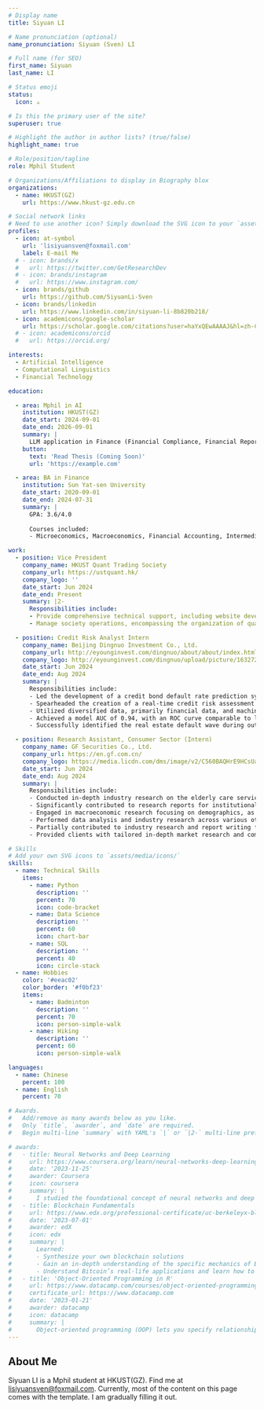 ```yaml
---
# Display name
title: Siyuan LI

# Name pronunciation (optional)
name_pronunciation: Siyuan (Sven) LI

# Full name (for SEO)
first_name: Siyuan
last_name: LI

# Status emoji
status:
  icon: ☕️

# Is this the primary user of the site?
superuser: true

# Highlight the author in author lists? (true/false)
highlight_name: true

# Role/position/tagline
role: Mphil Student

# Organizations/Affiliations to display in Biography blox
organizations:
  - name: HKUST(GZ)
    url: https://www.hkust-gz.edu.cn

# Social network links
# Need to use another icon? Simply download the SVG icon to your `assets/media/icons/` folder.
profiles:
  - icon: at-symbol
    url: 'lisiyuansven@foxmail.com'
    label: E-mail Me
  # - icon: brands/x
  #   url: https://twitter.com/GetResearchDev
  # - icon: brands/instagram
  #   url: https://www.instagram.com/
  - icon: brands/github
    url: https://github.com/SiyuanLi-Sven
  - icon: brands/linkedin
    url: https://www.linkedin.com/in/siyuan-li-8b820b218/
  - icon: academicons/google-scholar
    url: https://scholar.google.com/citations?user=haYxQEwAAAAJ&hl=zh-CN
  # - icon: academicons/orcid
  #   url: https://orcid.org/

interests:
  - Artificial Intelligence
  - Computational Linguistics
  - Financial Technology

education:

  - area: Mphil in AI
    institution: HKUST(GZ)
    date_start: 2024-09-01
    date_end: 2026-09-01
    summary: |
      LLM application in Finance (Financial Compliance, Financial Report Generation, ...). 
    button:
      text: 'Read Thesis (Coming Soon)'
      url: 'https://example.com'

  - area: BA in Finance
    institution: Sun Yat-sen University
    date_start: 2020-09-01
    date_end: 2024-07-31
    summary: |
      GPA: 3.6/4.0
      
      Courses included:
      - Microeconomics, Macroeconomics, Financial Accounting, Intermediate Financial Accounting, Econometrics, Corporate Finance...

work:
  - position: Vice President
    company_name: HKUST Quant Trading Society
    company_url: https://ustquant.hk/
    company_logo: ''
    date_start: Jun 2024
    date_end: Present
    summary: |2-
      Responsibilities include:
      - Provide comprehensive technical support, including website development and maintenance, and email system administration.
      - Manage society operations, encompassing the organization of quantitative trading competitions, meeting coordination, and oversight of publicity and promotional activities.

  - position: Credit Risk Analyst Intern
    company_name: Beijing Dingnuo Investment Co., Ltd.
    company_url: http://eyounginvest.com/dingnuo/about/about/index.html
    company_logo: http://eyounginvest.com/dingnuo/upload/picture/1632724944216-logo1.png
    date_start: Jun 2024
    date_end: Aug 2024
    summary: |
      Responsibilities include:
      - Led the development of a credit bond default rate prediction system.
      - Spearheaded the creation of a real-time credit risk assessment system using Python and SQL. 
      - Utilized diversified data, primarily financial data, and machine learning models (e.g., XGBoost) to generate interpretable predictions for credit bond default probabilities.
      - Achieved a model AUC of 0.94, with an ROC curve comparable to leading global rating agencies.
      - Successfully identified the real estate default wave during out-of-sample backtesting.

  - position: Research Assistant, Consumer Sector (Intern)
    company_name: GF Securities Co., Ltd.
    company_url: https://en.gf.com.cn/
    company_logo: https://media.licdn.com/dms/image/v2/C560BAQHrE9HCsUaYRQ/company-logo_200_200/company-logo_200_200/0/1638679395736/_logo?e=1754524800&v=beta&t=8IelipvmwdQtxfzae9mJOIB8bhFbubnWQb6gZ7rqT9s
    date_start: Jun 2024
    date_end: Aug 2024
    summary: |
      Responsibilities include:
      - Conducted in-depth industry research on the elderly care services sector.
      - Significantly contributed to research reports for institutional clients and for internal publication within the GF Securities Research Department.
      - Engaged in macroeconomic research focusing on demographics, as well as analysis of discretionary and non-discretionary consumer trends.
      - Performed data analysis and industry research across various other sectors.
      - Partially contributed to industry research and report writing for the home furnishing and broader healthcare sectors.
      - Provided clients with tailored in-depth market research and competitor analysis reports.

# Skills
# Add your own SVG icons to `assets/media/icons/`
skills:
  - name: Technical Skills
    items:
      - name: Python
        description: ''
        percent: 70
        icon: code-bracket
      - name: Data Science
        description: ''
        percent: 60
        icon: chart-bar
      - name: SQL
        description: ''
        percent: 40
        icon: circle-stack
  - name: Hobbies
    color: '#eeac02'
    color_border: '#f0bf23'
    items:
      - name: Badminton
        description: ''
        percent: 70
        icon: person-simple-walk
      - name: Hiking
        description: ''
        percent: 60
        icon: person-simple-walk

languages:
  - name: Chinese
    percent: 100
  - name: English
    percent: 70

# Awards.
#   Add/remove as many awards below as you like.
#   Only `title`, `awarder`, and `date` are required.
#   Begin multi-line `summary` with YAML's `|` or `|2-` multi-line prefix and indent 2 spaces below.

# awards:
#   - title: Neural Networks and Deep Learning
#     url: https://www.coursera.org/learn/neural-networks-deep-learning
#     date: '2023-11-25'
#     awarder: Coursera
#     icon: coursera
#     summary: |
#       I studied the foundational concept of neural networks and deep learning. By the end, I was familiar with the significant technological trends driving the rise of deep learning; build, train, and apply fully connected deep neural networks; implement efficient (vectorized) neural networks; identify key parameters in a neural network’s architecture; and apply deep learning to your own applications.
#   - title: Blockchain Fundamentals
#     url: https://www.edx.org/professional-certificate/uc-berkeleyx-blockchain-fundamentals
#     date: '2023-07-01'
#     awarder: edX
#     icon: edx
#     summary: |
#       Learned:
#       - Synthesize your own blockchain solutions
#       - Gain an in-depth understanding of the specific mechanics of Bitcoin
#       - Understand Bitcoin’s real-life applications and learn how to attack and destroy Bitcoin, Ethereum, smart contracts and Dapps, and alternatives to Bitcoin’s Proof-of-Work consensus algorithm
#   - title: 'Object-Oriented Programming in R'
#     url: https://www.datacamp.com/courses/object-oriented-programming-with-s3-and-r6-in-r
#     certificate_url: https://www.datacamp.com
#     date: '2023-01-21'
#     awarder: datacamp
#     icon: datacamp
#     summary: |
#       Object-oriented programming (OOP) lets you specify relationships between functions and the objects that they can act on, helping you manage complexity in your code. This is an intermediate level course, providing an introduction to OOP, using the S3 and R6 systems. S3 is a great day-to-day R programming tool that simplifies some of the functions that you write. R6 is especially useful for industry-specific analyses, working with web APIs, and building GUIs.
---
```


## About Me

Siyuan LI is a Mphil student at HKUST(GZ). Find me at lisiyuansven@foxmail.com. Currently, most of the content on this page comes with the template. I am gradually filling it out.